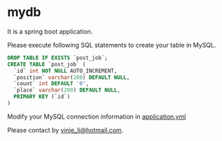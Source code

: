 # mydb

It is a spring boot application.

Please execute following SQL statements to create your table in MySQL.
```SQL 
DROP TABLE IF EXISTS `post_job`;
CREATE TABLE `post_job` (
  `id` int NOT NULL AUTO_INCREMENT,
  `position` varchar(200) DEFAULT NULL,
  `count` int DEFAULT '0',
  `place` varchar(200) DEFAULT NULL,
  PRIMARY KEY (`id`)
) 
```
Modify your MySQL connection information in [application.yml](./src/main/resources/application.yml)

Please contact by vinie_li@hotmail.com.
